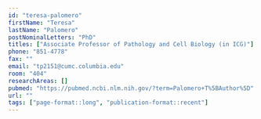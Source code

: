 ```yaml
---
id: "teresa-palomero"
firstName: "Teresa"
lastName: "Palomero"
postNominalLetters: "PhD"
titles: ["Associate Professor of Pathology and Cell Biology (in ICG)"]
phone: "851-4778"
fax: ""
email: "tp2151@cumc.columbia.edu"
room: "404"
researchAreas: []
pubmed: "https://pubmed.ncbi.nlm.nih.gov/?term=Palomero+T%5BAuthor%5D"
url: ""
tags: ["page-format::long", "publication-format::recent"]
---
```

